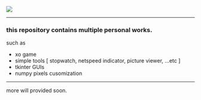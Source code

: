 
<img src="https://komarev.com/ghpvc/?username=hmae&label=views%20%20%20%20%20%20%20%20%20%20%20%20&color=green"/>

---
### this repository contains multiple personal works.
such as 
* xo game
* simple tools [ stopwatch, netspeed indicator, picture viewer,  ...etc ]
* tkinter GUIs
* numpy pixels cusomization
---

more will provided soon. 